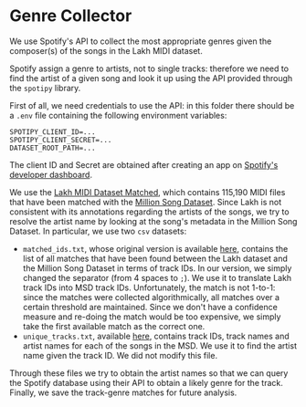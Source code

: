 # Genre Collector

We use Spotify's API to collect the most appropriate genres given the composer(s) of the songs in the Lakh MIDI dataset. 

Spotify assign a genre to artists, not to single tracks: therefore we need to find the artist of a given song and look it up using the API provided through the `spotipy` library.

First of all, we need credentials to use the API: in this folder there should be a `.env` file containing the following environment variables:

```
SPOTIPY_CLIENT_ID=...
SPOTIPY_CLIENT_SECRET=...
DATASET_ROOT_PATH=...
```

The client ID and Secret are obtained after creating an app on [Spotify's developer dashboard](https://developer.spotify.com/dashboard/applications).

We use the [Lakh MIDI Dataset Matched](https://colinraffel.com/projects/lmd/), which contains 115,190 MIDI files that have been matched with the [Million Song Dataset](http://millionsongdataset.com/). Since Lakh is not consistent with its annotations regarding the artists of the songs, we try to resolve the artist name by looking at the song's metadata in the Million Song Dataset. 
In particular, we use two `csv` datasets:
- `matched_ids.txt`, whose original version is available [here](https://drive.google.com/uc?id=1yTeqvZ1HM1PGVm_jHPU3Rxb8lh3ctzn8), contains the list of all matches that have been found between the Lakh dataset and the Million Song Dataset in terms of track IDs. 
In our version, we simply changed the separator (from 4 spaces to `;`). 
We use it to translate Lakh track IDs into MSD track IDs. Unfortunately, the match is not 1-to-1: since the matches were collected algorithmically, all matches over a certain threshold are maintained. Since we don't have a confidence measure and re-doing the match would be too expensive, we simply take the first available match as the correct one.
- `unique_tracks.txt`, available [here](http://millionsongdataset.com/sites/default/files/AdditionalFiles/unique_tracks.txt), contains track IDs, track names and artist names for each of the songs in the MSD. We use it to find the artist name given the track ID. We did not modify this file.

Through these files we try to obtain the artist names so that we can query the Spotify database using their API to obtain a likely genre for the track. Finally, we save the track-genre matches for future analysis.